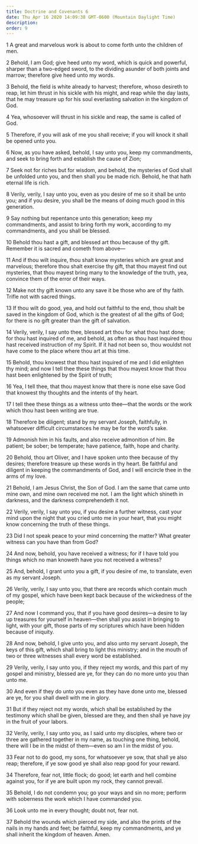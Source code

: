 ```yaml
---
title: Doctrine and Covenants 6
date: Thu Apr 16 2020 14:09:38 GMT-0600 (Mountain Daylight Time)
description: 
order: 9
---
```


<span></span>
<p>
  1 A great and marvelous work is about to come forth unto the children of men.
</p>
<p>
  2 Behold, I am God; give heed unto my word, which is quick and powerful,
  sharper than a two-edged sword, to the dividing asunder of both joints and
  marrow; therefore give heed unto my words.
</p>
<p>
  3 Behold, the field is white already to harvest; therefore, whoso desireth to
  reap, let him thrust in his sickle with his might, and reap while the day
  lasts, that he may treasure up for his soul everlasting salvation in the
  kingdom of God.
</p>
<p>
  4 Yea, whosoever will thrust in his sickle and reap, the same is called of
  God.
</p>
<p>
  5 Therefore, if you will ask of me you shall receive; if you will knock it
  shall be opened unto you.
</p>
<p>
  6 Now, as you have asked, behold, I say unto you, keep my commandments, and
  seek to bring forth and establish the cause of Zion;
</p>
<p>
  7 Seek not for riches but for wisdom, and behold, the mysteries of God shall
  be unfolded unto you, and then shall you be made rich. Behold, he that hath
  eternal life is rich.
</p>
<p>
  8 Verily, verily, I say unto you, even as you desire of me so it shall be unto
  you; and if you desire, you shall be the means of doing much good in this
  generation.
</p>
<p>
  9 Say nothing but repentance unto this generation; keep my commandments, and
  assist to bring forth my work, according to my commandments, and you shall be
  blessed.
</p>
<p>
  10 Behold thou hast a gift, and blessed art thou because of thy gift. Remember
  it is sacred and cometh from above&#x2014;
</p>
<p>
  11 And if thou wilt inquire, thou shalt know mysteries which are great and
  marvelous; therefore thou shalt exercise thy gift, that thou mayest find out
  mysteries, that thou mayest bring many to the knowledge of the truth, yea,
  convince them of the error of their ways.
</p>
<p>
  12 Make not thy gift known unto any save it be those who are of thy faith.
  Trifle not with sacred things.
</p>
<p>
  13 If thou wilt do good, yea, and hold out faithful to the end, thou shalt be
  saved in the kingdom of God, which is the greatest of all the gifts of God;
  for there is no gift greater than the gift of salvation.
</p>
<p>
  14 Verily, verily, I say unto thee, blessed art thou for what thou hast done;
  for thou hast inquired of me, and behold, as often as thou hast inquired thou
  hast received instruction of my Spirit. If it had not been so, thou wouldst
  not have come to the place where thou art at this time.
</p>
<p>
  15 Behold, thou knowest that thou hast inquired of me and I did enlighten thy
  mind; and now I tell thee these things that thou mayest know that thou hast
  been enlightened by the Spirit of truth;
</p>
<p>
  16 Yea, I tell thee, that thou mayest know that there is none else save God
  that knowest thy thoughts and the intents of thy heart.
</p>
<p>
  17 I tell thee these things as a witness unto thee&#x2014;that the words or
  the work which thou hast been writing are true.
</p>
<p>
  18 Therefore be diligent; stand by my servant Joseph, faithfully, in
  whatsoever difficult circumstances he may be for the word&#x2019;s sake.
</p>
<p>
  19 Admonish him in his faults, and also receive admonition of him. Be patient;
  be sober; be temperate; have patience, faith, hope and charity.
</p>
<p>
  20 Behold, thou art Oliver, and I have spoken unto thee because of thy
  desires; therefore treasure up these words in thy heart. Be faithful and
  diligent in keeping the commandments of God, and I will encircle thee in the
  arms of my love.
</p>
<p>
  21 Behold, I am Jesus Christ, the Son of God. I am the same that came unto
  mine own, and mine own received me not. I am the light which shineth in
  darkness, and the darkness comprehendeth it not.
</p>
<p>
  22 Verily, verily, I say unto you, if you desire a further witness, cast your
  mind upon the night that you cried unto me in your heart, that you might know
  concerning the truth of these things.
</p>
<p>
  23 Did I not speak peace to your mind concerning the matter? What greater
  witness can you have than from God?
</p>
<p>
  24 And now, behold, you have received a witness; for if I have told you things
  which no man knoweth have you not received a witness?
</p>
<p>
  25 And, behold, I grant unto you a gift, if you desire of me, to translate,
  even as my servant Joseph.
</p>
<p>
  26 Verily, verily, I say unto you, that there are records which contain much
  of my gospel, which have been kept back because of the wickedness of the
  people;
</p>
<p>
  27 And now I command you, that if you have good desires&#x2014;a desire to lay
  up treasures for yourself in heaven&#x2014;then shall you assist in bringing
  to light, with your gift, those parts of my scriptures which have been hidden
  because of iniquity.
</p>
<p>
  28 And now, behold, I give unto you, and also unto my servant Joseph, the keys
  of this gift, which shall bring to light this ministry; and in the mouth of
  two or three witnesses shall every word be established.
</p>
<p>
  29 Verily, verily, I say unto you, if they reject my words, and this part of
  my gospel and ministry, blessed are ye, for they can do no more unto you than
  unto me.
</p>
<p>
  30 And even if they do unto you even as they have done unto me, blessed are
  ye, for you shall dwell with me in glory.
</p>
<p>
  31 But if they reject not my words, which shall be established by the
  testimony which shall be given, blessed are they, and then shall ye have joy
  in the fruit of your labors.
</p>
<p>
  32 Verily, verily, I say unto you, as I said unto my disciples, where two or
  three are gathered together in my name, as touching one thing, behold, there
  will I be in the midst of them&#x2014;even so am I in the midst of you.
</p>
<p>
  33 Fear not to do good, my sons, for whatsoever ye sow, that shall ye also
  reap; therefore, if ye sow good ye shall also reap good for your reward.
</p>
<p>
  34 Therefore, fear not, little flock; do good; let earth and hell combine
  against you, for if ye are built upon my rock, they cannot prevail.
</p>
<p>
  35 Behold, I do not condemn you; go your ways and sin no more; perform with
  soberness the work which I have commanded you.
</p>
<p>36 Look unto me in every thought; doubt not, fear not.</p>
<p>
  37 Behold the wounds which pierced my side, and also the prints of the nails
  in my hands and feet; be faithful, keep my commandments, and ye shall inherit
  the kingdom of heaven. Amen.
</p>
